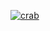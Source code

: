 
[![crab](https://upload.wikimedia.org/wikipedia/commons/thumb/e/e1/YouTube_play_buttom_icon_%282013-2017%29.svg/2000px-YouTube_play_buttom_icon_%282013-2017%29.svg.png)](https://youtu.be/_nCvCuLFpn8)
